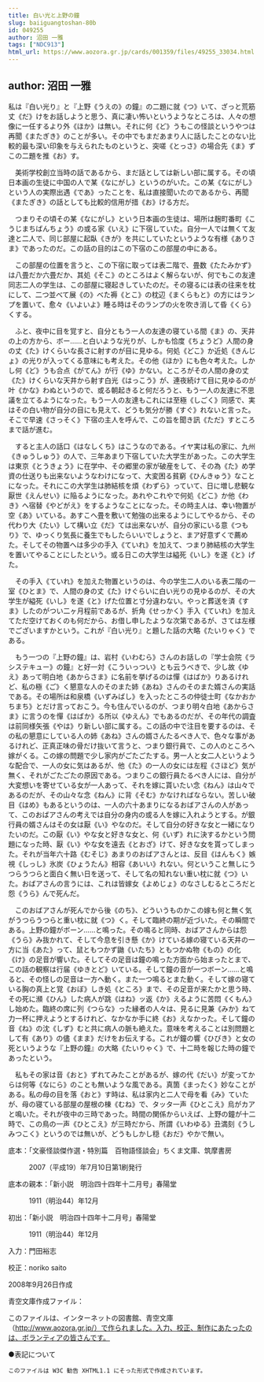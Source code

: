 ```yaml
---
title: 白い光と上野の鐘
slug: baiiguangtoshan-80b
id: 049255
author: 沼田 一雅
tags: ["NDC913"]
html_url: https://www.aozora.gr.jp/cards/001359/files/49255_33034.html
---
```


## author: 沼田 一雅

私は『白い光り』と『上野《うえの》の鐘』の二題に就《つ》いて、ざっと荒筋丈《だ》けをお話しようと思う、真に凄い怖いというようなところは、人々の想像に一任するより外《ほか》は無い。それに何《ど》うもこの怪談というやつは再聞《またぎき》のことが多い。その中でもまだあまり人に話したことのない比較的最も深い印象を与えられたものというと、突嗟《とっさ》の場合先《ま》ずこの二題を推《お》す。

　美術学校創立当時の話であるから、まだ話としては新しい部に属する。その頃日本画の生徒に中国の人で某《なにがし》というのがいた。この某《なにがし》という人の実際出遇《であ》ったことを、私は直接聞いたのであるから、再聞《またぎき》の話としても比較的信用が措《お》ける方だ。

　つまりその頃その某《なにがし》という日本画の生徒は、場所は麹町番町《こうじまちばんちょう》の或る家《いえ》に下宿していた。自分一人では無くて友達と二人で、同じ部屋に起臥《きが》を共にしていたというような有様《ありさま》であったのだ。この話の目的はこの下宿のこの部屋の中にある。

　この部屋の位置を言うと、この下宿に取っては表二階で、畳数《たたみかず》は八畳だか六畳だか、其処《そこ》のところはよく解らないが、何でもこの友達同志二人の学生は、この部屋に寝起きしていたのだ。その寝るには表の往来を枕にして、二つ並べて展《の》べた褥《とこ》の枕辺《まくらもと》の方にはランプを置いて、愈々《いよいよ》睡る時はそのランプの火を吹き消して昏《くら》くする。

　ふと、夜中に目を覚すと、自分ともう一人の友達の寝ている間《ま》の、天井の上の方から、ボー……と白いような光りが、しかも恰度《ちょうど》人間の身の丈《た》けくらいな長さに射すのが目に見ゆる。何処《どこ》か近処《きんじょ》の光りが入ってくる意味にも考えた。その他《ほか》にも色々考えた。しかし何《ど》うも合点《がてん》が行《ゆ》かない。ところがその人間の身の丈《た》けくらいな天井から射す白光《はっこう》が、連夜続けて目に見ゆるのが叶《かな》わぬというので、或る朝起きると何だろうと、もう一人の友達に不思議を立てるようになった。もう一人の友達もこれには至極《しごく》同感で、実はその白い物が自分の目にも見えて、どうも気分が勝《すぐ》れないと言った。そこで早速《さっそく》下宿の主人を呼んで、この旨を聞き訊《ただ》すところまで話が進む。

　すると主人の話口《はなしくち》はこうなのである。イヤ実は私の家に、九州《きゅうしゅう》の人で、三年あまり下宿していた大学生があった。この大学生は東京《とうきょう》に在学中、その郷里の家が破産をして、その為《た》め学資の仕送りも出来ないようなわけになって、大変困る貧窮《ひんきゅう》なことになった。それにこの大学生は肺結核を煩《わずら》っていて、日に増し悲観な厭世《えんせい》に陥るようになった。あれやこれやで何処《どこ》か他《わき》へ宿替《やどがえ》をするようなことになった。その時主人は、幸い物置が空《あ》いている。あすこへ畳を敷いて勉強の出来るようにしてやるから、その代わり大《たい》して構い立《だ》ては出来ないが、自分の家にいる意《つもり》で、ゆっくり気長に養生でもしたらいいでしょうと、まア好意ずくで薦めた。そしてその物置へは多少の手入《ていれ》を加えて、つまり肺結核の大学生を置いてやることにしたという。或る日この大学生は縊死《いし》を遂《と》げた。

　その手入《ていれ》を加えた物置というのは、今の学生二人のいる表二階の一室《ひとま》で、人間の身の丈《た》けぐらいに白い光りの見ゆるのが、その大学生が縊死《いし》を遂《と》げた位置と寸分違わない。やっと葬送を済《すま》したのがつい二ヶ月程前であるが、折角《せっかく》手入《ていれ》を加えてただ空けておくのも何だから、お借し申したような次第であるが、さては左様でございますかという。これが『白い光り』と題した話の大略《たいりゃく》である。

　もう一つの『上野の鐘』は、岩村《いわむら》さんのお話しの『学士会院《ラシステキュー》の鐘』と好一対《こういっつい》とも云うべきで、少し故《ゆえ》あって明白地《あからさま》に名前を挙げるのは憚《はばか》りあるけれど、私の極《ご》く懇意な人のそのまた姉《あね》さんのそのまた婿さんの実話である。その場所は和泉橋《いずみばし》を入ったところの仲徒士町《なかおかちまち》とだけ言っておこう。今も住んでいるのが、つまり明々白地《あからさま》に言うのを憚《はばか》る所以《ゆえん》でもあるのだが、その年代の調査は前同様矢張《やは》り新しい部に属する。この話の中で注目を要するのは、その私の懇意にしている人の姉《あね》さんの婿さんたるべき人で、色々な事があるけれど、正真正味の骨だけ抜いて言うと、つまり銀行員で、この人のところへ嫁がくる。この嫁の問題で少し家内がごたごたする。男一人と女二人というような配合で、一人の女に気はあるが、他《た》の一人の女には左程《さほど》気が無く、それがごたごたの原因である。つまりこの銀行員たるべき人には、自分が大変想いを寄せている女が一人あって、それを嫁に貰いたい念《ねん》は山々であるのだが、その山々な念《ねん》に背《そむ》かなければならない。苦しい破目《はめ》もあるというのは、一人の六十あまりになるおばアさんの人があって、このおばアさんの考えでは自分の身内の或る人を嫁に入れようとする。が銀行員の婿さんはその女は厭《い》やなのだ。そして自分の好きな女と一緒になりたいのだ。この厭《い》やな女と好きな女と、何《いず》れに決するかという問題になった時、厭《い》やな女を遠去《とおざ》けて、好きな女を貰ってしまった。それが当年六十路《むそじ》あまりのおばアさんとは、反目《はんもく》嫉視《しっし》氷炭《ひょうたん》相容《あいい》れない。何ということ無しにうつらうつらと面白く無い日を送って、そして名の知れない重い枕に就《つ》いた。おばアさんの言うには、これは皆嫁女《よめじょ》のなさしむるところだと怨《うら》んで死んだ。

　このおばアさんが死んでから後《のち》、どういうものかこの嫁も何と無く気がうつらうつらと重い枕に就《つ》く。そして臨終の期が近づいた。その瞬間である。上野の鐘がボーン……と鳴った。その鳴ると同時、おばアさんからは怨《うら》み抜かれて、そして今息を引き懸《か》けている嫁の寝ている天井の一方に当《あた》って、鼠ともつかず鼬《いたち》ともつかぬ物《もの》の化《け》の足音が響いた。そしてその足音は鐘の鳴った方面から始まったとまで、この話の観察は行届《ゆきとど》いている。そして鐘の音が一つボーン……と鳴ると、その怪しの足音は一方へ動く。また一つ鳴るとまた動く。そして嫁の寝ている胸の真上と覚《おぼ》しき処《ところ》まで、その足音が来たかと思う時、その死に瀕《ひん》した病人が跳《はね》ッ返《か》えるように苦悶《くもん》し始めた。臨終の席に列《つらな》った縁者の人々は、見るに見兼《みか》ねて力一杯に押えようとするけれど、なかなか手に終《お》えなかった。そして鐘の音《ね》の沈《しず》むと共に病人の脈も絶えた。意味を考えることは別問題として有《あり》の儘《まま》だけをお伝えする。これが鐘の響《ひびき》と女の死というような『上野の鐘』の大略《たいりゃく》で、十二時を報じた時の鐘であったという。

　私もその家は音《おと》ずれてみたことがあるが、嫁の代《だい》が変ってからは何等《なにら》のことも無いような風である。真箇《まったく》妙なことがある。私の母の目を落《おと》す時は、私は家内と二人で母を看《み》ていたが、母の寝ている部屋の屋根の棟《むね》で、タッタ一声《ひとこえ》烏がカアと鳴いた。それが夜中の三時であった。時間の関係からいえば、上野の鐘が十二時で、この鳥の一声《ひとこえ》が三時だから、所謂《いわゆる》丑満刻《うしみつこく》というのでは無いが、どうもしかし穏《おだ》やかで無い。













底本：「文豪怪談傑作選・特別篇　百物語怪談会」ちくま文庫、筑摩書房


　　　2007（平成19）年7月10日第1刷発行

底本の親本：「新小説　明治四十四年十二月号」春陽堂

　　　1911（明治44）年12月

初出：「新小説　明治四十四年十二月号」春陽堂

　　　1911（明治44）年12月

入力：門田裕志

校正：noriko saito

2008年9月26日作成

青空文庫作成ファイル：

このファイルは、インターネットの図書館、青空文庫（http://www.aozora.gr.jp/）で作られました。入力、校正、制作にあたったのは、ボランティアの皆さんです。











●表記について


	このファイルは W3C 勧告 XHTML1.1 にそった形式で作成されています。